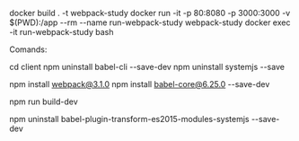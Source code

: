 docker build . -t webpack-study
docker run -it -p 80:8080 -p 3000:3000 -v $(PWD):/app --rm --name run-webpack-study webpack-study
docker exec -it run-webpack-study bash


Comands:

cd client
npm uninstall babel-cli --save-dev
npm uninstall systemjs --save


npm install webpack@3.1.0
npm install babel-core@6.25.0 --save-dev

npm run build-dev

npm uninstall babel-plugin-transform-es2015-modules-systemjs --save-dev